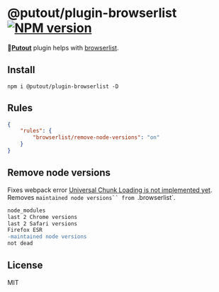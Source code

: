 # @putout/plugin-browserlist [![NPM version][NPMIMGURL]][NPMURL]

[NPMIMGURL]: https://img.shields.io/npm/v/@putout/plugin-browserlist.svg?style=flat&longCache=true
[NPMURL]: https://npmjs.org/package/@putout/plugin-browserlist"npm"

🐊[**Putout**](https://github.com/coderaiser/putout) plugin helps with [browserlist](https://github.com/browserslist/browserslist).

## Install

```
npm i @putout/plugin-browserlist -D
```

## Rules

```json
{
    "rules": {
        "browserlist/remove-node-versions": "on"
    }
}
```

## Remove node versions

Fixes webpack error [Universal Chunk Loading is not implemented yet](https://github.com/webpack/webpack/issues/11660).
Removes `maintained node versions`` from `.browserlist`.

```diff
node_modules
last 2 Chrome versions
last 2 Safari versions
Firefox ESR
-maintained node versions
not dead
```

## License

MIT
